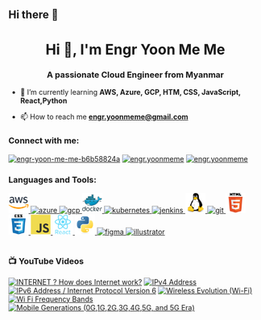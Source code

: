 ## Hi there 👋

<h1 align="center">Hi 👋, I'm Engr Yoon Me Me</h1>
<h3 align="center">A passionate Cloud Engineer from Myanmar</h3>

- 🌱 I’m currently learning **AWS, Azure, GCP, HTM, CSS, JavaScript, React,Python**

- 📫 How to reach me **engr.yoonmeme@gmail.com**

<h3 align="left">Connect with me:</h3>
<p align="left">
<a href="https://linkedin.com/in/engr-yoon-me-me-b6b58824a" target="blank"><img align="center" src="https://raw.githubusercontent.com/rahuldkjain/github-profile-readme-generator/master/src/images/icons/Social/linked-in-alt.svg" alt="engr-yoon-me-me-b6b58824a" height="30" width="40" /></a>
<a href="https://www.youtube.com/@Engr.YoonMeMe" target="blank"><img align="center" src="https://raw.githubusercontent.com/rahuldkjain/github-profile-readme-generator/master/src/images/icons/Social/youtube.svg" alt="engr.yoonmeme" height="30" width="40" /></a>
<a href="https://www.youtube.com/@Engr.YoonMeMe-TechnologyGroup" target="blank"><img align="center" src="https://raw.githubusercontent.com/rahuldkjain/github-profile-readme-generator/master/src/images/icons/Social/youtube.svg" alt="engr.yoonmeme" height="30" width="40" /></a>
</p>

<h3 align="left">Languages and Tools:</h3>
<p align="left"> <a href="https://aws.amazon.com" target="_blank" rel="noreferrer"> <img src="https://raw.githubusercontent.com/devicons/devicon/master/icons/amazonwebservices/amazonwebservices-original-wordmark.svg" alt="aws" width="40" height="40"/> </a> <a href="https://azure.microsoft.com/en-in/" target="_blank" rel="noreferrer"> <img src="https://www.vectorlogo.zone/logos/microsoft_azure/microsoft_azure-icon.svg" alt="azure" width="40" height="40"/> </a> <a href="https://cloud.google.com" target="_blank" rel="noreferrer"> <img src="https://www.vectorlogo.zone/logos/google_cloud/google_cloud-icon.svg" alt="gcp" width="40" height="40"/> </a> <a href="https://www.docker.com/" target="_blank" rel="noreferrer"> <img src="https://raw.githubusercontent.com/devicons/devicon/master/icons/docker/docker-original-wordmark.svg" alt="docker" width="40" height="40"/> </a> <a href="https://kubernetes.io" target="_blank" rel="noreferrer"> <img src="https://www.vectorlogo.zone/logos/kubernetes/kubernetes-icon.svg" alt="kubernetes" width="40" height="40"/> </a> <a href="https://www.jenkins.io" target="_blank" rel="noreferrer"> <img src="https://www.vectorlogo.zone/logos/jenkins/jenkins-icon.svg" alt="jenkins" width="40" height="40"/> </a> <a href="https://www.linux.org/" target="_blank" rel="noreferrer"> <img src="https://raw.githubusercontent.com/devicons/devicon/master/icons/linux/linux-original.svg" alt="linux" width="40" height="40"/> </a> <a href="https://git-scm.com/" target="_blank" rel="noreferrer"> <img src="https://www.vectorlogo.zone/logos/git-scm/git-scm-icon.svg" alt="git" width="40" height="40"/> </a> <a href="https://www.w3.org/html/" target="_blank" rel="noreferrer"> <img src="https://raw.githubusercontent.com/devicons/devicon/master/icons/html5/html5-original-wordmark.svg" alt="html5" width="40" height="40"/> </a> <a href="https://www.w3schools.com/css/" target="_blank" rel="noreferrer"> <img src="https://raw.githubusercontent.com/devicons/devicon/master/icons/css3/css3-original-wordmark.svg" alt="css3" width="40" height="40"/> </a> <a href="https://developer.mozilla.org/en-US/docs/Web/JavaScript" target="_blank" rel="noreferrer"> <img src="https://raw.githubusercontent.com/devicons/devicon/master/icons/javascript/javascript-original.svg" alt="javascript" width="40" height="40"/> </a> <a href="https://reactjs.org/" target="_blank" rel="noreferrer"> <img src="https://raw.githubusercontent.com/devicons/devicon/master/icons/react/react-original-wordmark.svg" alt="react" width="40" height="40"/> </a>  <a href="https://www.python.org" target="_blank" rel="noreferrer"> <img src="https://raw.githubusercontent.com/devicons/devicon/master/icons/python/python-original.svg" alt="python" width="40" height="40"/> </a> <a href="https://www.figma.com/" target="_blank" rel="noreferrer"> <img src="https://www.vectorlogo.zone/logos/figma/figma-icon.svg" alt="figma" width="40" height="40"/> </a> <a href="https://www.adobe.com/in/products/illustrator.html" target="_blank" rel="noreferrer"> <img src="https://www.vectorlogo.zone/logos/adobe_illustrator/adobe_illustrator-icon.svg" alt="illustrator" width="40" height="40"/> </a> </p>

#

### 📺 YouTube Videos

<!-- BEGIN YOUTUBE-CARDS -->
[![INTERNET ? How does Internet work?](https://ytcards.demolab.com/?id=tDH-oMfDqVM&title=INTERNET+?+How+does+Internet+work?&lang=en&timestamp=1732752407&background_color=#ffffff&title_color=%23ffffff&stats_color=%23dedede&max_title_lines=1&width=250&border_radius=5&duration=407 "INTERNET ? How does Internet work?")](https://youtu.be/tDH-oMfDqVM?si=XCg6Q9Aw67G6L9SA)
[![IPv4 Address](https://ytcards.demolab.com/?id=xYjHeeF2law&title=IPv4+Address&lang=en&timestamp=1733074200&background_color=%230d1117&title_color=%23ffffff&stats_color=%23dedede&max_title_lines=1&width=250&border_radius=5&duration=788 "IPv4 Address")](https://youtu.be/xYjHeeF2law?si=HLjH-N9q6VQHqqj8)
[![IPv6 Address / Internet Protocol Version 6](https://ytcards.demolab.com/?id=uDCUYavqZbI&title=IPv6+Address+/+Internet+Protocol+Version+6&lang=en&timestamp=1733359905&background_color=%230d1117&title_color=%23ffffff&stats_color=%23dedede&max_title_lines=1&width=250&border_radius=5&duration=1095 "IPv6 Address / Internet Protocol Version 6")](https://youtu.be/uDCUYavqZbI?si=sel1z7ADXKDzAM__)
[![Wireless Evolution (Wi-Fi)](https://ytcards.demolab.com/?id=sx_t8X53AKY&title=Wireless+Evolution+(Wi-Fi)&lang=en&timestamp=1734655999&background_color=%230d1117&title_color=%23ffffff&stats_color=%23dedede&max_title_lines=1&width=250&border_radius=5&duration=715 "Wireless Evolution (Wi-Fi)")](https://youtu.be/sx_t8X53AKY?si=q-BEc0Xw5LT9G1pg)
[![Wi Fi Frequency Bands](https://ytcards.demolab.com/?id=AEvOffOEwYQ&title=Wi+Fi+Frequency+Bands&lang=en&timestamp=1735088412&background_color=%230d1117&title_color=%23ffffff&stats_color=%23dedede&max_title_lines=1&width=250&border_radius=5&duration=1656 "Wi Fi Frequency Bands")](https://youtu.be/AEvOffOEwYQ?si=0diLDnlg-acYHxNN)
[![Mobile Generations (0G,1G,2G,3G,4G,5G, and 5G Era)](https://ytcards.demolab.com/?id=H-IDDav5KRs&title=Mobile+Generations+(0G,1G,2G,3G,4G,5G,+and+5G+Era)&lang=en&timestamp=1736229001&background_color=%230d1117&title_color=%23ffffff&stats_color=%23dedede&max_title_lines=1&width=250&border_radius=5&duration=4940 "Mobile Generations (0G,1G,2G,3G,4G,5G, and 5G Era)")](https://youtu.be/H-IDDav5KRs?si=QbQis_xqLBD-MJIQ)

<!-- 
let date_string="28 Nov 2024";
let date=new Date(date_string);
let timestamp=Math.floor[date.getTime()/1000];
console.log(timestamp);
-->
